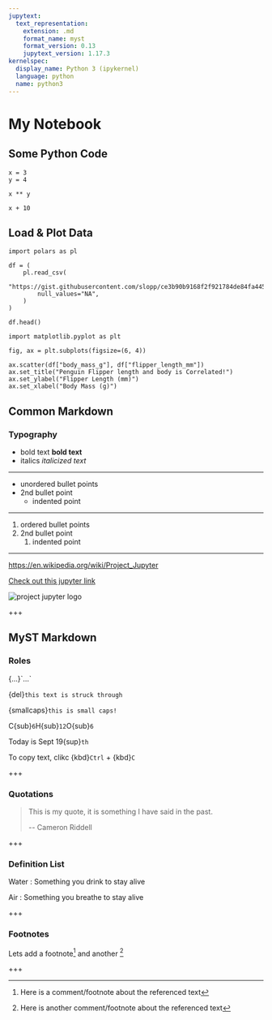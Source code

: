 ```yaml
---
jupytext:
  text_representation:
    extension: .md
    format_name: myst
    format_version: 0.13
    jupytext_version: 1.17.3
kernelspec:
  display_name: Python 3 (ipykernel)
  language: python
  name: python3
---
```


# My Notebook

## Some Python Code

```{code-cell} ipython3
x = 3
y = 4

x ** y
```

```{code-cell} ipython3
x + 10
```

## Load & Plot Data

```{code-cell} ipython3
import polars as pl

df = (
    pl.read_csv(
        "https://gist.githubusercontent.com/slopp/ce3b90b9168f2f921784de84fa445651/raw/4ecf3041f0ed4913e7c230758733948bc561f434/penguins.csv",
        null_values="NA",
    )
)

df.head()
```

```{code-cell} ipython3
import matplotlib.pyplot as plt

fig, ax = plt.subplots(figsize=(6, 4))

ax.scatter(df["body_mass_g"], df["flipper_length_mm"])
ax.set_title("Penguin Flipper length and body is Correlated!")
ax.set_ylabel("Flipper Length (mm)")
ax.set_xlabel("Body Mass (g)")
```

## Common Markdown

### Typography

- bold text **bold text**
- italics *italicized text*

---

- unordered bullet points
- 2nd bullet point
    - indented point

---
 
1. ordered bullet points
2. 2nd bullet point
    1. indented point

---

https://en.wikipedia.org/wiki/Project_Jupyter

[Check out this jupyter link](https://en.wikipedia.org/wiki/Project_Jupyter)

![project jupyter logo](https://upload.wikimedia.org/wikipedia/commons/thumb/3/38/Jupyter_logo.svg/207px-Jupyter_logo.svg.png)

+++

## MyST Markdown 


### Roles

\{…\}\`…\`

{del}`this text is struck through`

{smallcaps}`this is small caps!`

C{sub}`6`H{sub}`12`O{sub}`6`

Today is Sept 19{sup}`th`


To copy text, clikc {kbd}`Ctrl` + {kbd}`C`

+++

### Quotations

> This is my quote, it is something I have said in the past.
>
> -- Cameron Riddell

+++

### Definition List

Water
: Something you drink to stay alive

Air
: Something you breathe to stay alive

+++

### Footnotes

Lets add a footnote[^footnote-1] and another [^footnote-2]

[^footnote-1]: Here is a comment/footnote about the referenced text
[^footnote-2]: Here is another comment/footnote about the referenced text

+++

[](doi:10.1038/s41586-020-2649-2)
